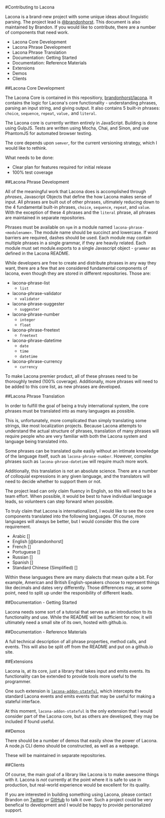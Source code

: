 #Contributing to Lacona

Lacona is a brand-new project with some unique ideas about linguistic parsing. The project lead is [@brandonhorst](https://github.com/brandonhorst). This document is also maintained by Brandon. If you would like to contribute, there are a number of components that need work.

- Lacona Core Development
- Lacona Phrase Development
- Lacona Phrase Translation
- Documentation: Getting Started
- Documentation: Reference Materials
- Extensions
- Demos
- Clients

##Lacona Core Development

The Lacona Core is contained in this repositiory, [brandonhorst/lacona](http://github.com/brandonhorst/github). It contains the logic for Lacona's core functionality - understanding phrases, parsing an input string, and giving output. It also contains 5 built-in phrases: `choice`, `sequence`, `repeat`, `value,` and `literal`.

The Lacona core is currently written entirely in JavaScript. Building is done using GulpJS. Tests are written using Mocha, Chai, and Sinon, and use PhantomJS for automated browser testing.

The core depends upon `semver`, for the current versioning strategy, which I would like to rethink.

What needs to be done:

- Clear plan for features required for initial release
- 100% test coverage

##Lacona Phrase Development

All of the meaningful work that Lacona does is accomplished through *phrases*, Javascript Objects that define the how Lacona makes sense of input. All phrases are built out of other phrases, ultimately reducing down to the 4 fundamental built-in phrases, `choice`, `sequence`, `repeat`, and `value`. With the exception of these 4 phrases and the `literal` phrase, all phrases are maintained in separate repositories.

Phrases must be available on `npm` in a module named `lacona-phrase-<modulename>`. The module name should be succinct and lowercase. If word barriers are required, dashes should be used. Each module may contain multiple phrases in a single grammar, if they are heavily related. Each module must set module.exports to a single Javascript object - `grammar` as defined in the Lacona README.

While developers are free to create and distribute phrases in any way they want, there are a few that are considered fundamental components of lacona, even though they are stored in different repositories. Those are:

- lacona-phrase-list
	- `list`
- lacona-phrase-validator
	- `validator`
- lacona-phrase-suggester
	- `suggester`
- lacona-phrase-number
	- `integer`
	- `float`
- lacona-phrase-freetext
	- `freetext`
- lacona-phrase-datetime
	- `date`
	- `time`
	- `datetime`
- lacona-phrase-currency
	- `currency`

To make Lacona premier product, all of these phrases need to be thoroughly tested (100% coverage). Additionally, more phrases will need to be added to this core list, as new phrases are developed.

##Lacona Phrase Translation

In order to fulfill the goal of being a truly international system, the core phrases must be translated into as many languages as possible.

This is, unfortunately, more complicated than simply translating some strings, like most localization projects. Because Lacona attempts to understand the actual structure of phrases, translation of many phrases will require people who are very familiar with both the Lacona system and language being translated into.

Some phrases can be translated quite easily without an intimate knowledge of the language itself, such as `lacona-phrase-number`. However, complex phrases such as `lacona-phrase-datetime` will require much more work.

Additionally, this translation is not an absolute science. There are a number of colloquial expressions in any given language, and the translators will need to decide whether to support them or not.

The project lead can only claim fluency in English, so this will need to be a team effort. When possible, it would be best to have individual language leads, so volunteers can step forward when possible.

To truly claim that Lacona is internationalized, I would like to see the core components translated into the following languages. Of course, more languages will always be better, but I would consider this the core requirement.

- Arabic []
- English [@brandonhorst]
- French []
- Portuguese []
- Russian []
- Spanish []
- Standard Chinese (Simplified) []

Within these languages there are many dialects that mean quite a bit. For example, American and British English-speakers choose to represent things like decimals and dates very differently. Those differences may, at some point, need to split up under the responibility of different leads.

##Documentation - Getting Started

Lacona needs some sort of a tutorial that serves as an introduction to its functionality and use. While the README will be sufficient for now, it will ultimately need a small site of its own, hosted with github.io.

##Documentation - Reference Materials

A full technical description of all phrase properties, method calls, and events. This will also be split off from the README and put on a github.io site.

##Extensions

Lacona is, at its core, just a library that takes input and emits events. Its functionality can be extended to provide tools more useful to the programmer.

One such extension is [`lacona-addon-stateful`](https://github.com/lacona/lacona-addon-stateful), which intercepts the standard Lacona events and emits events that may be useful for making a stateful interface.

At this moment, `lacona-addon-stateful` is the only extension that I would consider part of the Lacona core, but as others are developed, they may be included if found useful.

##Demos

There should be a number of demos that easily show the power of Lacona. A node.js CLI demo should be constructed, as well as a webpage.

These will be maintained in separate repositories.

##Clients

Of course, the main goal of a library like Lacona is to make awesome things with it. Lacona is *not* currently at the point where it is safe to use in production, but real-world experience would be excellent for its quality.

If you are interested in building something using Lacona, please contact Brandon on [Twitter](http://twitter.com/brandonhorst) or [GitHub](https://github.com/brandonhorst) to talk it over. Such a project could be very benefical to development and I would be happy to provide personalized support.
